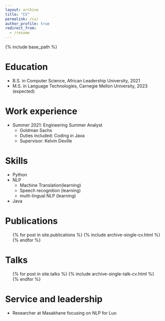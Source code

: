```yaml
---
layout: archive
title: "CV"
permalink: /cv/
author_profile: true
redirect_from:
  - /resume
---
```


{% include base_path %}

Education
======
* B.S. in Computer Science, African Leadership University, 2021
* M.S. in Language Technologies, Carnegie Mellon University, 2023 (expected)

Work experience
======
* Summer 2021: Engineering Summer Analyst
  * Goldman Sachs
  * Duties included: Coding in Java
  * Supervisor: Kelvin Deville
  
Skills
======
* Python
* NLP
  * Machine Translation(learning)
  * Speech recognition (learning)
  * multi-lingual NLP (learning)
* Java

Publications
======
  <ul>{% for post in site.publications %}
    {% include archive-single-cv.html %}
  {% endfor %}</ul>
  
Talks
======
  <ul>{% for post in site.talks %}
    {% include archive-single-talk-cv.html %}
  {% endfor %}</ul>
  
  
Service and leadership
======
* Researcher at Masakhane focusing on NLP for Luo
